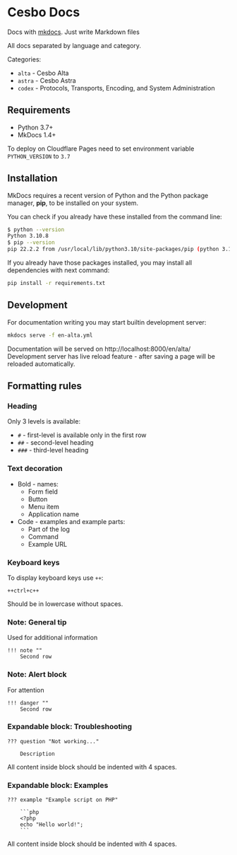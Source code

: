 # Cesbo Docs

Docs with [mkdocs](https://www.mkdocs.org/). Just write Markdown files

All docs separated by language and category.

Categories:

- `alta` - Cesbo Alta
- `astra` - Cesbo Astra
- `codex` - Protocols, Transports, Encoding, and System Administration

## Requirements

- Python 3.7+
- MkDocs 1.4+

To deploy on Cloudflare Pages need to set environment variable `PYTHON_VERSION` to `3.7`

## Installation

MkDocs requires a recent version of Python and the Python package manager, **pip**, to be installed on your system.

You can check if you already have these installed from the command line:

```bash
$ python --version
Python 3.10.8
$ pip --version
pip 22.2.2 from /usr/local/lib/python3.10/site-packages/pip (python 3.10)
```

If you already have those packages installed, you may install all dependencies with next command:

```bash
pip install -r requirements.txt
```

## Development

For documentation writing you may start builtin development server:

```bash
mkdocs serve -f en-alta.yml
```

Documentation will be served on http://localhost:8000/en/alta/
Development server has live reload feature - after saving a page will be reloaded automatically.

## Formatting rules

### Heading

Only 3 levels is available:

- `#` - first-level is available only in the first row
- `##` - second-level heading
- `###` - third-level heading

### Text decoration

- Bold - names:
    - Form field
    - Button
    - Menu item
    - Application name
- Code - examples and example parts:
    - Part of the log
    - Command
    - Example URL

### Keyboard keys

To display keyboard keys use `++`:

```
++ctrl+c++
```

Should be in lowercase without spaces.

### Note: General tip

Used for additional information

```
!!! note ""
    Second row
```

### Note: Alert block

For attention

```
!!! danger ""
    Second row
```

### Expandable block: Troubleshooting

```
??? question "Not working..."

    Description
```

All content inside block should be indented with 4 spaces.

### Expandable block: Examples

```
??? example "Example script on PHP"

    ```php
    <?php
    echo "Hello world!";
    ```
```

All content inside block should be indented with 4 spaces.

